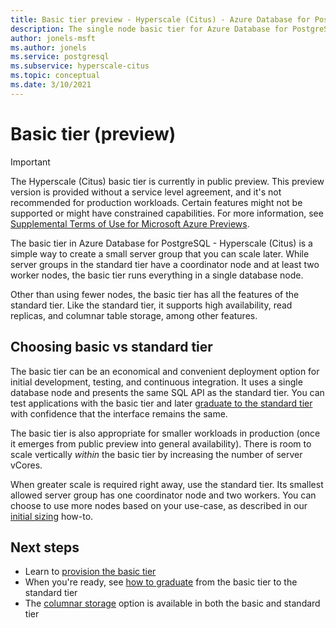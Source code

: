 ```yaml
---
title: Basic tier preview - Hyperscale (Citus) - Azure Database for PostgreSQL
description: The single node basic tier for Azure Database for PostgreSQL - Hyperscale (Citus)
author: jonels-msft
ms.author: jonels
ms.service: postgresql
ms.subservice: hyperscale-citus
ms.topic: conceptual
ms.date: 3/10/2021
---
```


# Basic tier (preview)

> [!IMPORTANT]
> The Hyperscale (Citus) basic tier is currently in public preview.  This
> preview version is provided without a service level agreement, and it's not
> recommended for production workloads. Certain features might not be supported
> or might have constrained capabilities.  For more information, see
> [Supplemental Terms of Use for Microsoft Azure
> Previews](https://azure.microsoft.com/support/legal/preview-supplemental-terms/).

The basic tier in Azure Database for PostgreSQL - Hyperscale (Citus) is a
simple way to create a small server group that you can scale later. While
server groups in the standard tier have a coordinator node and at least two
worker nodes, the basic tier runs everything in a single database node.

Other than using fewer nodes, the basic tier has all the features of the
standard tier. Like the standard tier, it supports high availability, read
replicas, and columnar table storage, among other features.

## Choosing basic vs standard tier

The basic tier can be an economical and convenient deployment option for
initial development, testing, and continuous integration. It uses a single
database node and presents the same SQL API as the standard tier. You can test
applications with the basic tier and later [graduate to the standard
tier](howto-hyperscale-scale-grow.md#add-worker-nodes) with confidence that the
interface remains the same.

The basic tier is also appropriate for smaller workloads in production (once
it emerges from public preview into general availability). There is room to
scale vertically *within* the basic tier by increasing the number of server
vCores.

When greater scale is required right away, use the standard tier. Its smallest
allowed server group has one coordinator node and two workers. You can choose
to use more nodes based on your use-case, as described in our [initial
sizing](howto-hyperscale-scale-initial.md) how-to.

## Next steps

* Learn to [provision the basic tier](quickstart-create-hyperscale-basic-tier.md)
* When you're ready, see [how to graduate](howto-hyperscale-scale-grow.md#add-worker-nodes) from the basic tier to the standard tier
* The [columnar storage](concepts-hyperscale-columnar.md) option is available in both the basic and standard tier
